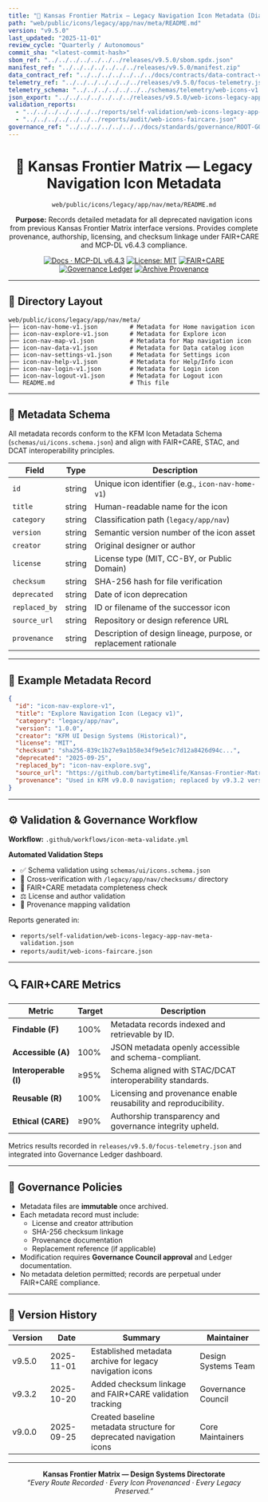 ```yaml
---
title: "📜 Kansas Frontier Matrix — Legacy Navigation Icon Metadata (Diamond⁹ Ω / Crown∞Ω Ultimate Certified)"
path: "web/public/icons/legacy/app/nav/meta/README.md"
version: "v9.5.0"
last_updated: "2025-11-01"
review_cycle: "Quarterly / Autonomous"
commit_sha: "<latest-commit-hash>"
sbom_ref: "../../../../../../../releases/v9.5.0/sbom.spdx.json"
manifest_ref: "../../../../../../../releases/v9.5.0/manifest.zip"
data_contract_ref: "../../../../../../../docs/contracts/data-contract-v3.json"
telemetry_ref: "../../../../../../../releases/v9.5.0/focus-telemetry.json"
telemetry_schema: "../../../../../../../schemas/telemetry/web-icons-v1.json"
json_export: "../../../../../../../releases/v9.5.0/web-icons-legacy-app-nav-meta.json"
validation_reports:
  - "../../../../../../../reports/self-validation/web-icons-legacy-app-nav-meta-validation.json"
  - "../../../../../../../reports/audit/web-icons-faircare.json"
governance_ref: "../../../../../../../docs/standards/governance/ROOT-GOVERNANCE.md"
---
```


<div align="center">

# 📜 Kansas Frontier Matrix — **Legacy Navigation Icon Metadata**
`web/public/icons/legacy/app/nav/meta/README.md`

**Purpose:** Records detailed metadata for all deprecated navigation icons from previous Kansas Frontier Matrix interface versions. Provides complete provenance, authorship, licensing, and checksum linkage under FAIR+CARE and MCP-DL v6.4.3 compliance.

[![Docs · MCP-DL v6.4.3](https://img.shields.io/badge/Docs-MCP--DL%20v6.4.3-blue)](../../../../../../../docs/standards/markdown_rules.md)
[![License: MIT](https://img.shields.io/badge/License-MIT-green)](../../../../../../../LICENSE)
[![FAIR+CARE](https://img.shields.io/badge/FAIR%2BCARE-Compliant-orange)](../../../../../../../docs/standards/governance/ROOT-GOVERNANCE.md)
[![Governance Ledger](https://img.shields.io/badge/Governance-Ledger-Active-purple)](../../../../../../../docs/standards/governance/LEDGER.md)
[![Archive Provenance](https://img.shields.io/badge/Archive-Metadata%20Immutable-critical)](../../../../../../../reports/audit/web-icons-faircare.json)

</div>

---

## 📁 Directory Layout

```
web/public/icons/legacy/app/nav/meta/
├── icon-nav-home-v1.json         # Metadata for Home navigation icon
├── icon-nav-explore-v1.json      # Metadata for Explore icon
├── icon-nav-map-v1.json          # Metadata for Map navigation icon
├── icon-nav-data-v1.json         # Metadata for Data catalog icon
├── icon-nav-settings-v1.json     # Metadata for Settings icon
├── icon-nav-help-v1.json         # Metadata for Help/Info icon
├── icon-nav-login-v1.json        # Metadata for Login icon
├── icon-nav-logout-v1.json       # Metadata for Logout icon
└── README.md                     # This file
```

---

## 🧩 Metadata Schema

All metadata records conform to the KFM Icon Metadata Schema (`schemas/ui/icons.schema.json`) and align with FAIR+CARE, STAC, and DCAT interoperability principles.

| Field | Type | Description |
|--------|------|-------------|
| `id` | string | Unique icon identifier (e.g., `icon-nav-home-v1`) |
| `title` | string | Human-readable name for the icon |
| `category` | string | Classification path (`legacy/app/nav`) |
| `version` | string | Semantic version number of the icon asset |
| `creator` | string | Original designer or author |
| `license` | string | License type (MIT, CC-BY, or Public Domain) |
| `checksum` | string | SHA-256 hash for file verification |
| `deprecated` | string | Date of icon deprecation |
| `replaced_by` | string | ID or filename of the successor icon |
| `source_url` | string | Repository or design reference URL |
| `provenance` | string | Description of design lineage, purpose, or replacement rationale |

---

## 🧾 Example Metadata Record

```json
{
  "id": "icon-nav-explore-v1",
  "title": "Explore Navigation Icon (Legacy v1)",
  "category": "legacy/app/nav",
  "version": "1.0.0",
  "creator": "KFM UI Design Systems (Historical)",
  "license": "MIT",
  "checksum": "sha256-839c1b27e9a1b58e34f9e5e1c7d12a8426d94c...",
  "deprecated": "2025-09-25",
  "replaced_by": "icon-nav-explore.svg",
  "source_url": "https://github.com/bartytime4life/Kansas-Frontier-Matrix",
  "provenance": "Used in KFM v9.0.0 navigation; replaced by v9.3.2 version optimized for accessibility and color contrast compliance."
}
```

---

## ⚙️ Validation & Governance Workflow

**Workflow:** `.github/workflows/icon-meta-validate.yml`

**Automated Validation Steps**
- ✅ Schema validation using `schemas/ui/icons.schema.json`  
- 🔐 Cross-verification with `/legacy/app/nav/checksums/` directory  
- 🧾 FAIR+CARE metadata completeness check  
- ⚖️ License and author validation  
- 🧭 Provenance mapping validation  

Reports generated in:
- `reports/self-validation/web-icons-legacy-app-nav-meta-validation.json`
- `reports/audit/web-icons-faircare.json`

---

## 🔍 FAIR+CARE Metrics

| Metric | Target | Description |
|--------|---------|-------------|
| **Findable (F)** | 100% | Metadata records indexed and retrievable by ID. |
| **Accessible (A)** | 100% | JSON metadata openly accessible and schema-compliant. |
| **Interoperable (I)** | ≥95% | Schema aligned with STAC/DCAT interoperability standards. |
| **Reusable (R)** | 100% | Licensing and provenance enable reusability and reproducibility. |
| **Ethical (CARE)** | ≥90% | Authorship transparency and governance integrity upheld. |

Metrics results recorded in `releases/v9.5.0/focus-telemetry.json` and integrated into Governance Ledger dashboard.

---

## 🧱 Governance Policies

- Metadata files are **immutable** once archived.  
- Each metadata record must include:
  - License and creator attribution  
  - SHA-256 checksum linkage  
  - Provenance documentation  
  - Replacement reference (if applicable)  
- Modification requires **Governance Council approval** and Ledger documentation.  
- No metadata deletion permitted; records are perpetual under FAIR+CARE compliance.  

---

## 🧾 Version History

| Version | Date | Summary | Maintainer |
|----------|------|----------|-------------|
| v9.5.0 | 2025-11-01 | Established metadata archive for legacy navigation icons | Design Systems Team |
| v9.3.2 | 2025-10-20 | Added checksum linkage and FAIR+CARE validation tracking | Governance Council |
| v9.0.0 | 2025-09-25 | Created baseline metadata structure for deprecated navigation icons | Core Maintainers |

---

<div align="center">

**Kansas Frontier Matrix — Design Systems Directorate**  
*“Every Route Recorded · Every Icon Provenanced · Every Legacy Preserved.”*

</div>

